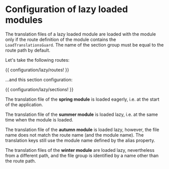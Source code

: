 <!-- ======================================================================
--- Search engine
title:          Lazy loaded modules
keywords:       configuration, lazy, loaded, module
description:    Setting translation files for lazy loaded modules.
--- Menu system
order:          40
text:           Lazy loaded module
hidden:         false
umbel:          false
--- Page properties
id:             
document:       
layout:         layout-2-left
$-left:         #side-menu
searchable:     true
--- Side menu
side-menu-root:     /translation
side-menu-header:   Translation
side-menu-top:      
side-menu-depth:    2
======================================================================= -->

# Configuration of lazy loaded modules

The translation files of a lazy loaded module are loaded with the module only
if the route definition of the module contains the `LoadTranslationsGuard`. The
name of the section group must be equal to the route path by default.

Let's take the following routes:

{{ configuration/lazy/routes! }}

...and this section configuration:

{{ configuration/lazy/sections! }}

The translation file of the __spring module__ is loaded eagerly, i.e. at the start
of the application.

The translation file of the __summer module__ is loaded lazy, i.e. at the same time
when the module is loaded.

The translation file of the __autumn module__ is loaded lazy, however, the file name
does not match the route name (and the module name). The translation keys still use
the module name defined by the alias property.

The translation files of the __winter module__ are loaded lazy, nevertheless from
a different path, and the file group is identified by a name other than the route path.
